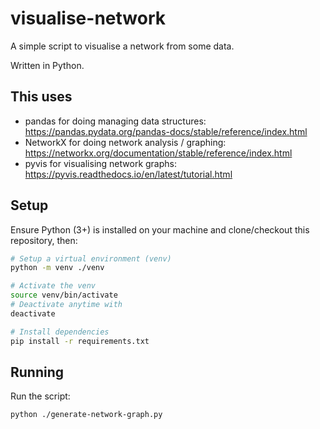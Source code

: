 # visualise-network

A simple script to visualise a network from some data.

Written in Python.

## This uses

- pandas for doing managing data structures: https://pandas.pydata.org/pandas-docs/stable/reference/index.html
- NetworkX for doing network analysis / graphing: https://networkx.org/documentation/stable/reference/index.html
- pyvis for visualising network graphs: https://pyvis.readthedocs.io/en/latest/tutorial.html

## Setup

Ensure Python (3+) is installed on your machine and clone/checkout this repository, then:

```bash
# Setup a virtual environment (venv)
python -m venv ./venv

# Activate the venv
source venv/bin/activate
# Deactivate anytime with
deactivate

# Install dependencies
pip install -r requirements.txt
```

## Running

Run the script:

```bash
python ./generate-network-graph.py 
```
